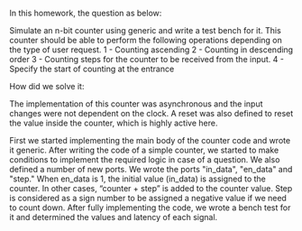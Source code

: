 
In this homework, the question as below:

Simulate an n-bit counter using generic and write a test bench for it. This counter should be able to perform the following operations depending on the type of user request.
1 - Counting ascending
2 - Counting in descending order
3 - Counting steps for the counter to be received from the input.
4 - Specify the start of counting at the entrance


How did we solve it:

The implementation of this counter was asynchronous and the input changes were not dependent on the clock. A reset was also defined to reset the value inside the counter, which is highly active here.

First we started implementing the main body of the counter code and wrote it generic.
After writing the code of a simple counter, we started to make conditions to implement the required logic in case of a question.
We also defined a number of new ports. We wrote the ports "in_data", "en_data" and "step." When en_data is 1, the initial value (in_data) is assigned to the counter. 
In other cases, “counter + step” is added to the counter value. Step is considered as a sign number to be assigned a negative value if we need to count down.
After fully implementing the code, we wrote a bench test for it and determined the values ​​and latency of each signal.
